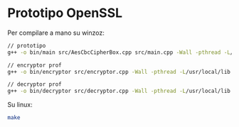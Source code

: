 # Prototipo OpenSSL

Per compilare a mano su winzoz:

```bash
// prototipo
g++ -o bin/main src/AesCbcCipherBox.cpp src/main.cpp -Wall -pthread -L/usr/local/lib -lssl -lcrypto -I/usr/local/include -std=c++17 -Wno-unknown-pragmas

// encryptor prof
g++ -o bin/encryptor src/encryptor.cpp -Wall -pthread -L/usr/local/lib -lssl -lcrypto -I/usr/local/include -std=c++17 -Wno-unknown-pragmas

// decryptor prof
g++ -o bin/decryptor src/decryptor.cpp -Wall -pthread -L/usr/local/lib -lssl -lcrypto -I/usr/local/include -std=c++17 -Wno-unknown-pragmas
```

Su linux:

```bash
make
```
